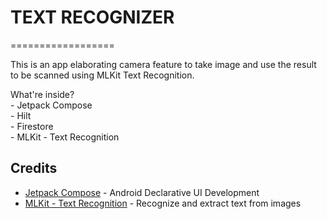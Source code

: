 # TEXT RECOGNIZER
==================

This is an app elaborating camera feature to take image and use the result to be scanned using MLKit Text Recognition.

<p>What're inside?
<br>- Jetpack Compose
<br>- Hilt
<br>- Firestore
<br>- MLKit - Text Recognition
</p>

## Credits
- [Jetpack Compose][1] - Android Declarative UI Development
- [MLKit - Text Recognition][2] - Recognize and extract text from images

[1]: https://github.com/android/compose-samples
[2]: https://developers.google.com/ml-kit/vision/text-recognition/android
